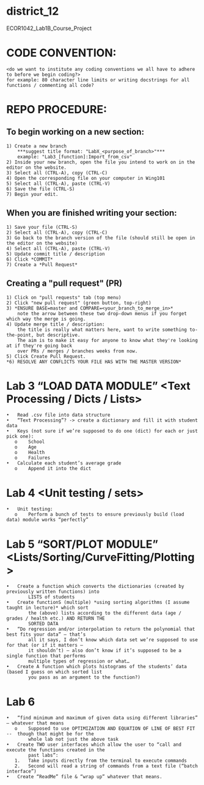 # district_12
ECOR1042_Lab1B_Course_Project

# CODE CONVENTION:
    <do we want to institute any coding conventions we all have to adhere to before we begin coding?>
    for example: 80 character line limits or writing docstrings for all functions / commenting all code?

# REPO PROCEDURE:
## To begin working on a new section:
    1) Create a new branch
        ***suggest title format: "LabX_<purpose_of_branch>"***
        example: "Lab3_[function]:Import_from_csv"
    2) Inside your new branch, open the file you intend to work on in the editor on the website.
    3) Select all (CTRL-A), copy (CTRL-C)
    4) Open the corresponding file on your computer in Wing101
    5) Select all (CTRL-A), paste (CTRL-V)
    6) Save the file (CTRL-S)
    7) Begin your edit.
    
## When you are finished writing your section:
    1) Save your file (CTRL-S)
    2) Select all (CTRL-A), copy (CTRL-C)
    3) Go back to the branch version of the file (should still be open in the editor on the website)
    4) Select all (CTRL-A), paste (CTRL-V)
    5) Update commit title / description
    6) Click *COMMIT*
    7) Create a *Pull Request*

## Creating a "pull request" (PR)
    1) Click on "pull requests" tab (top menu)
    2) Click "new pull request" (green button, top-right)
    3) *ENSURE BASE=master and COMPARE=<your_branch_to_merge_in>*
        note the arrow between these two drop-down menus if you forget which way the merge is going.
    4) Update merge title / description: 
        the title is really what matters here, want to write something to-the-point, but descriptive.
        The aim is to make it easy for anyone to know what they're looking at if they're going back 
        over PRs / merges / branches weeks from now.
    5) Click Create Pull Request.
    *6) RESOLVE ANY CONFLICTS YOUR FILE HAS WITH THE MASTER VERSION*
    

# Lab 3 “LOAD DATA MODULE” <Text Processing / Dicts / Lists>
    •	Read .csv file into data structure
    •	“Text Processing”? -> create a dictionary and fill it with student data
    •	Keys (not sure if we’re supposed to do one (dict) for each or just pick one):
       o	School
       o	Age
       o	Health
       o	Failures
    •	Calculate each student’s average grade
       o	Append it into the dict
   
# Lab 4 <Unit testing / sets>
    •	Unit testing:
       o	Perform a bunch of tests to ensure previously build (load data) module works “perfectly”

# Lab 5 “SORT/PLOT MODULE” <Lists/Sorting/CurveFitting/Plotting>
    •	Create a function which converts the dictionaries (created by previously written functions) into 
            LISTS of students
    •	Create functionS (multiple) *using sorting algorithms (I assume taught in lecture)* which sort
            the (above) lists according to the different data (age / grades / health etc.) AND RETURN THE 
            SORTED DATA
    •	“Do regression and/or interpolation to return the polynomial that best fits your data” – that’s 
            all it says, I don’t know which data set we’re supposed to use for that (or if it matters – 
            it shouldn’t) – also don’t know if it’s supposed to be a single function that performs 
            multiple types of regression or what…
    •	Create A function which plots histograms of the students’ data (based I guess on which sorted list
            you pass as an argument to the function?)

# Lab 6
    •	“find minimum and maximum of given data using different libraries” – whatever that means
       o	Supposed to use OPTIMIZATION AND EQUATION OF LINE OF BEST FIT --  though that might be for the 
            whole lab not just the above task
    •	Create TWO user interfaces which allow the user to “call and execute the functions created in the 
            past labs”:
       1.	Take inputs directly from the terminal to execute commands
       2.	Second will read a string of commands from a text file (“batch interface”)
    •	Create “ReadMe” file & “wrap up” whatever that means.
